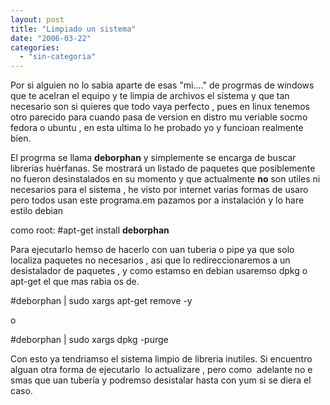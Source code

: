 ```yaml
---
layout: post
title: "Limpiado un sistema"
date: "2006-03-22"
categories: 
  - "sin-categoria"
---
```


Por si alguien no lo sabia aparte de esas "mi...." de progrmas de windows que te acelran el equipo y te limpia de archivos el sistema y que tan necesario son si quieres que todo vaya perfecto , pues en linux tenemos otro parecido para cuando pasa de version en distro mu veriable socmo fedora o ubuntu , en esta ultima lo he probado yo y funcioan realmente bien.

El progrma se llama **deborphan** y simplemente se encarga de buscar librerias huérfanas. Se mostrará un listado de paquetes que posiblemente no fueron desinstalados en su momento y que actualmente **no** son utiles ni necesarios para el sistema , he visto por internet varias formas de usaro pero todos usan este programa.em pazamos por a instalación y lo hare estilo debian

como root: #apt-get install **deborphan**

Para ejecutarlo hemso de hacerlo con uan tuberia o pipe ya que solo localiza paquetes no necesarios , asi que lo redireccionaremos a un desistalador de paquetes , y como estamso en debian usaremso dpkg o apt-get el que mas rabia os de.

#deborphan | sudo xargs apt-get remove -y

o

#deborphan | sudo xargs dpkg -purge

Con esto ya tendriamso el sistema limpio de libreria inutiles. Si encuentro alguan otra forma de ejecutarlo  lo actualizare , pero como  adelante no e smas que uan tubería y podremso desistalar hasta con yum si se diera el caso.

